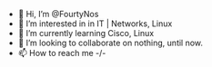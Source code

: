 - 👋 Hi, I’m @FourtyNos
- 👀 I’m interested in in IT | Networks, Linux
- 🌱 I’m currently learning Cisco, Linux
- 💞️ I’m looking to collaborate on nothing, until now.
- 📫 How to reach me -/-

<!---
FourtyNos/FourtyNos is a ✨ special ✨ repository because its `README.md` (this file) appears on your GitHub profile.
You can click the Preview link to take a look at your changes.
--->
